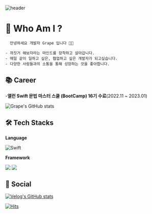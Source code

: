 ![header](https://capsule-render.vercel.app/api?type=slice&color=auto&height=180&section=header&text=&desc=iOS%20Developer&fontSize=90&rotate=0&fontAlignY=15&fontAlign=75&descAlignY=34&descAlign=73&&animation=twinkling)
 
# 🌊 Who Am  I ?
 
      안녕하세요 개발자 Grape 입니다 🧑‍💻
      
    - 까짓거 해보자라는 마인드를 장착하고 살아갑니다.
    - 매일 같이 일하고 싶은, 협업하고 싶은 개발자가 되고싶습니다.
    - 다양한 사람들과의 소통을 통해 성장하는 것을 좋아합니다.

## 📚 Career

-**앨런 Swift 문법 마스터 스쿨 (BootCamp) 16기 수료**(2022.11 ~ 2023.01)


 ![Grape's GitHub stats](https://github-readme-stats.vercel.app/api?username=greatgrapes&show_icons=true&theme=radical&hide=stars) 

## 🛠 Tech Stacks

**Language**

![Swift](https://img.shields.io/badge/swift-F05138?style=for-the-badge&logo=swift&logoColor=white)

**Framework**

<img src="https://img.shields.io/badge/UIKit-F05138?style=for-the-badge&logo=Swift&logoColor=white"/> <img src="https://img.shields.io/badge/SwiftUI-F05138?style=for-the-badge&logo=Swift&logoColor=white"/> 



## 💎 Social
[![Velog's GitHub stats](https://velog-readme-stats.vercel.app/api/badge?name=Grape)](https://velog.io/@jskiwi)

[![Hits](https://hits.seeyoufarm.com/api/count/incr/badge.svg?url=https%3A%2F%2Fgithub.com%2Fgreatgrapes%2Fhit-counter&count_bg=%2379C83D&title_bg=%23555555&icon=&icon_color=%23E7E7E7&title=hits&edge_flat=false)](https://hits.seeyoufarm.com)
